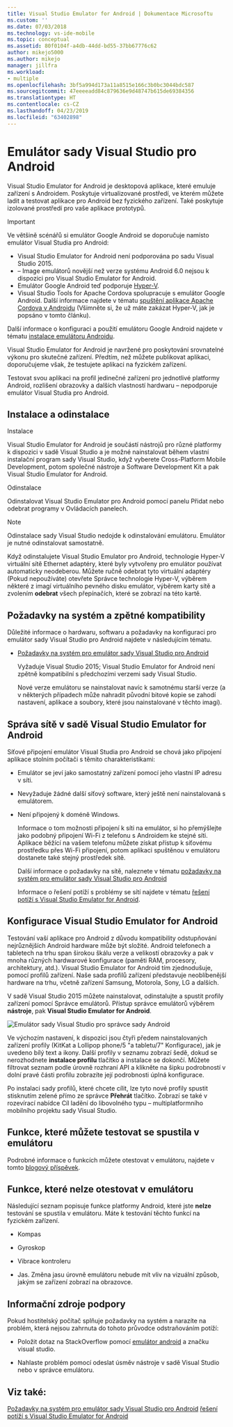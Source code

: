 ```yaml
---
title: Visual Studio Emulator for Android | Dokumentace Microsoftu
ms.custom: ''
ms.date: 07/03/2018
ms.technology: vs-ide-mobile
ms.topic: conceptual
ms.assetid: 80f0104f-a4db-44dd-bd55-37bb67776c62
author: mikejo5000
ms.author: mikejo
manager: jillfra
ms.workload:
- multiple
ms.openlocfilehash: 3bf5a994d173a11a8515e166c3b0bc3044bdc587
ms.sourcegitcommit: 47eeeeadd84c879636e9d48747b615de69384356
ms.translationtype: HT
ms.contentlocale: cs-CZ
ms.lasthandoff: 04/23/2019
ms.locfileid: "63402898"
---
```

# <a name="visual-studio-emulator-for-android"></a>Emulátor sady Visual Studio pro Android

Visual Studio Emulator for Android je desktopová aplikace, které emuluje zařízení s Androidem. Poskytuje virtualizované prostředí, ve kterém můžete ladit a testovat aplikace pro Android bez fyzického zařízení. Také poskytuje izolované prostředí pro vaše aplikace prototypů.

> [!IMPORTANT]
> Ve většině scénářů si emulátor Google Android se doporučuje namísto emulátor Visual Studia pro Android:
> - Visual Studio Emulator for Android není podporována po sadu Visual Studio 2015.
> - – Image emulátorů novější než verze systému Android 6.0 nejsou k dispozici pro Visual Studio Emulator for Android.
> - Emulátor Google Android teď podporuje [Hyper-V](https://docs.microsoft.com/xamarin/android/get-started/installation/android-emulator/hardware-acceleration#accelerating-with-hyper-v).
> - Visual Studio Tools for Apache Cordova spolupracuje s emulátor Google Android. Další informace najdete v tématu [spuštění aplikace Apache Cordova v Androidu](/visualstudio/cross-platform/tools-for-cordova/run-your-app/run-app-android#google-android-emulator) (Všimněte si, že už máte zakázat Hyper-V, jak je popsáno v tomto článku).
>
> Další informace o konfiguraci a použití emulátoru Google Android najdete v tématu [instalace emulátoru Androidu](https://docs.microsoft.com/xamarin/android/get-started/installation/android-emulator/).

 Visual Studio Emulator for Android je navržené pro poskytování srovnatelné výkonu pro skutečné zařízení. Předtím, než můžete publikovat aplikaci, doporučujeme však, že testujete aplikaci na fyzickém zařízení.

 Testovat svou aplikaci na profil jedinečné zařízení pro jednotlivé platformy Android, rozlišení obrazovky a dalších vlastností hardwaru – nepodporuje emulátor Visual Studia pro Android.

## <a name="Installing"></a> Instalace a odinstalace
 Instalace

 Visual Studio Emulator for Android je součástí nástrojů pro různé platformy k dispozici v sadě Visual Studio a je možné nainstalovat během vlastní instalační program sady Visual Studio, když vyberete Cross-Platform Mobile Development, potom společné nástroje a Software Development Kit a pak Visual Studio Emulator for Android.

 Odinstalace

 Odinstalovat Visual Studio Emulator pro Android pomocí panelu Přidat nebo odebrat programy v Ovládacích panelech.

> [!NOTE]
> Odinstalace sady Visual Studio nedojde k odinstalování emulátoru. Emulátor je nutné odinstalovat samostatně.

 Když odinstalujete Visual Studio Emulator pro Android, technologie Hyper-V virtuální sítě Ethernet adaptéry, které byly vytvořeny pro emulátor používat automaticky neodeberou. Můžete ručně odebrat tyto virtuální adaptéry (Pokud nepoužíváte) otevřete Správce technologie Hyper-V, výběrem některé z imagí virtuálního pevného disku emulátor, výběrem karty sítě a zvolením **odebrat** všech přepínačích, které se zobrazí na této kartě.

## <a name="Requirements"></a> Požadavky na systém a zpětné kompatibility
 Důležité informace o hardwaru, softwaru a požadavky na konfiguraci pro emulátor sady Visual Studio pro Android najdete v následujícím tématu.

- [Požadavky na systém pro emulátor sady Visual Studio pro Android](../cross-platform/system-requirements-for-the-visual-studio-emulator-for-android.md)

  Vyžaduje Visual Studio 2015; Visual Studio Emulator for Android není zpětně kompatibilní s předchozími verzemi sady Visual Studio.

  Nové verze emulátoru se nainstalovat navíc k samotnému starší verze (a v některých případech může nahradit původní bitové kopie se zahodí nastavení, aplikace a soubory, které jsou nainstalované v těchto imagí).

## <a name="Networking"></a> Správa sítě v sadě Visual Studio Emulator for Android
 Síťové připojení emulátor Visual Studia pro Android se chová jako připojení aplikace stolním počítači s těmito charakteristikami:

- Emulátor se jeví jako samostatný zařízení pomocí jeho vlastní IP adresu v síti.

- Nevyžaduje žádné další síťový software, který ještě není nainstalovaná s emulátorem.

- Není připojený k doméně Windows.

  Informace o tom možnosti připojení k síti na emulátor, si ho přemýšlejte jako podobný připojení Wi-Fi z telefonu s Androidem ke stejné síti. Aplikace běžící na vašem telefonu můžete získat přístup k síťovému prostředku přes Wi-Fi připojení, potom aplikaci spuštěnou v emulátoru dostanete také stejný prostředek sítě.

  Další informace o požadavky na sítě, naleznete v tématu [požadavky na systém pro emulátor sady Visual Studio pro Android](../cross-platform/system-requirements-for-the-visual-studio-emulator-for-android.md)

  Informace o řešení potíží s problémy se sítí najdete v tématu [řešení potíží s Visual Studio Emulator for Android](../cross-platform/troubleshooting-the-visual-studio-emulator-for-android.md).

## <a name="Configuring"></a> Konfigurace Visual Studio Emulator for Android
 Testování vaší aplikace pro Android z důvodu kompatibility odstupňování nejrůznějších Android hardware může být složité. Android telefonech a tabletech na trhu span širokou škálu verze a velikostí obrazovky a pak v mnoha různých hardwarové konfigurace (paměti RAM, procesory, architektury, atd.). Visual Studio Emulator for Android tím zjednodušuje, pomocí profilů zařízení. Naše sada profilů zařízení představuje neoblíbenější hardware na trhu, včetně zařízení Samsung, Motorola, Sony, LG a dalších.

 V sadě Visual Studio 2015 můžete nainstalovat, odinstalujte a spustit profily zařízení pomocí Správce emulátorů. Přístup správce emulátorů výběrem **nástroje**, pak **Visual Studio Emulator for Android**.

 ![Emulátor sady Visual Studio pro správce sady Android](../cross-platform/media/android_emu_manager.png "Android_Emu_Manager")

 Ve výchozím nastavení, k dispozici jsou čtyři předem nainstalovaných zařízení profily (KitKat a Lollipop phone/5 "a tabletu/7" Konfigurace), jak je uvedeno bílý text a ikony. Další profily v seznamu zobrazí šedě, dokud se nerozhodnete **instalace profilu** tlačítko a instalace se dokončí. Můžete filtrovat seznam podle úrovně rozhraní API a klikněte na šipku podrobností v dolní pravé části profilu zobrazíte její podrobnosti úplná konfigurace.

 Po instalaci sady profilů, které chcete cílit, lze tyto nové profily spustit stisknutím zelené přímo ze správce **Přehrát** tlačítko. Zobrazí se také v rozevírací nabídce Cíl ladění do libovolného typu – multiplatformního mobilního projektu sady Visual Studio.

## <a name="FeaturesTest"></a> Funkce, které můžete testovat se spustila v emulátoru
 Podrobné informace o funkcích můžete otestovat v emulátoru, najdete v tomto [blogový příspěvek](https://devblogs.microsoft.com/devops/introducing-visual-studios-emulator-for-android/).

## <a name="FeaturesNonTest"></a> Funkce, které nelze otestovat v emulátoru
 Následující seznam popisuje funkce platformy Android, které jste **nelze** testování se spustila v emulátoru. Máte k testování těchto funkcí na fyzickém zařízení.

- Kompas

- Gyroskop

- Vibrace kontroleru

- Jas. Změna jasu úrovně emulátoru nebude mít vliv na vizuální způsob, jakým se zařízení zobrazí na obrazovce.

## <a name="Support"></a> Informační zdroje podpory
 Pokud hostitelský počítač splňuje požadavky na systém a narazíte na problém, která nejsou zahrnuta do tohoto průvodce odstraňováním potíží:

- Položit dotaz na StackOverflow pomocí [emulátor android](http://stackoverflow.com/questions/tagged/android-emulator) a značku visual studio.

- Nahlaste problém pomocí odeslat úsměv nástroje v sadě Visual Studio nebo v správce emulátoru.

## <a name="see-also"></a>Viz také:
 [Požadavky na systém pro emulátor sady Visual Studio pro Android](../cross-platform/system-requirements-for-the-visual-studio-emulator-for-android.md) [řešení potíží s Visual Studio Emulator for Android](../cross-platform/troubleshooting-the-visual-studio-emulator-for-android.md)
